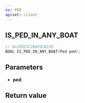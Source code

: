 ```yaml
---
ns: PED
apiset: client
---
```

## IS_PED_IN_ANY_BOAT

```c
// 0x2E0E1C2B4F6CB339
BOOL IS_PED_IN_ANY_BOAT(Ped ped);
```


## Parameters
* **ped**:

## Return value

